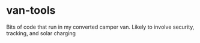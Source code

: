 # van-tools
Bits of code that run in my converted camper van. Likely to involve security, tracking, and solar charging
